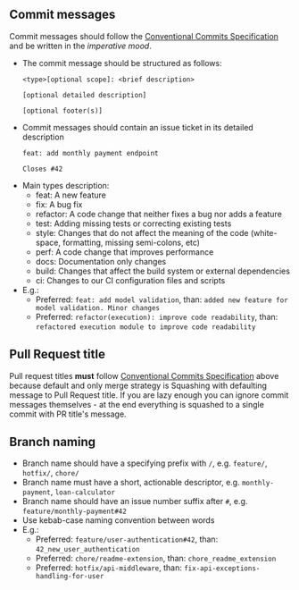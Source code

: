 ## Commit messages
Commit messages should follow the [Conventional Commits Specification](https://www.conventionalcommits.org/en/v1.0.0/#specification) and be written in the _imperative mood_.
* The commit message should be structured as follows:
  ```
  <type>[optional scope]: <brief description>

  [optional detailed description]

  [optional footer(s)]
  ```
* Commit messages should contain an issue ticket in its detailed description
  ```
  feat: add monthly payment endpoint

  Closes #42
  ```
* Main types description:
  * feat: A new feature
  * fix: A bug fix
  * refactor: A code change that neither fixes a bug nor adds a feature
  * test: Adding missing tests or correcting existing tests
  * style: Changes that do not affect the meaning of the code (white-space, formatting, missing semi-colons, etc)
  * perf: A code change that improves performance
  * docs: Documentation only changes
  * build: Changes that affect the build system or external dependencies
  * ci: Changes to our CI configuration files and scripts
* E.g.:
  * Preferred: `feat: add model validation`, than: `added new feature for model validation. Minor changes`
  * Preferred: `refactor(execution): improve code readability`, than: `refactored execution module to improve code readability`

## Pull Request title
Pull request titles **must** follow [Conventional Commits Specification](#commit-messages) 
above because default and only merge strategy is Squashing with defaulting message to Pull Request title.
If you are lazy enough you can ignore commit messages themselves - 
at the end everything is squashed to a single commit with PR title's message.

## Branch naming
* Branch name should have a specifying prefix with `/`, e.g. `feature/`, `hotfix/`, `chore/`
* Branch name must have a short, actionable descriptor, e.g. `monthly-payment`, `loan-calculator`
* Branch name should have an issue number suffix after `#`, e.g. `feature/monthly-payment#42`
* Use kebab-case naming convention between words
* E.g.:
  * Preferred: `feature/user-authentication#42`, than: `42_new_user_authentication`
  * Preferred: `chore/readme-extension`, than: `chore_readme_extension`
  * Preferred: `hotfix/api-middleware`, than: `fix-api-exceptions-handling-for-user`
